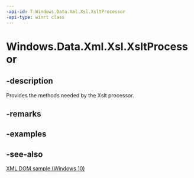 ```yaml
---
-api-id: T:Windows.Data.Xml.Xsl.XsltProcessor
-api-type: winrt class
---
```


<!-- Class syntax.
public class XsltProcessor : Windows.Data.Xml.Xsl.IXsltProcessor, Windows.Data.Xml.Xsl.IXsltProcessor2
-->

# Windows.Data.Xml.Xsl.XsltProcessor

## -description

Provides the methods needed by the Xslt processor.

## -remarks

## -examples

## -see-also

[XML DOM sample (Windows 10)](https://github.com/Microsoft/Windows-universal-samples/tree/master/Samples/XmlDocument)
